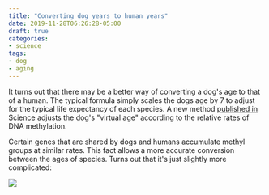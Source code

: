 ```yaml
---
title: "Converting dog years to human years"
date: 2019-11-28T06:26:28-05:00
draft: true
categories:
- science
tags:
- dog
- aging
---
```

It turns out that there may be a better way of converting a dog's age to that of a human. The typical formula simply scales the dogs age by 7 to adjust for the typical life expectancy of each species. A new method [published in Science](https://www.sciencemag.org/news/2019/11/here-s-better-way-convert-dog-years-human-years-scientists-say) adjusts the dog's "virtual age" according to the relative rates of DNA methylation.

Certain genes that are shared by dogs and humans accumulate methyl groups at similar rates. This fact allows a more accurate conversion between the ages of species. Turns out that it's just slightly more complicated:

![](/images/2019/11/28/sgmyuo.png)
